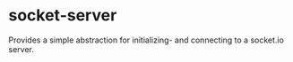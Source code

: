 # socket-server
Provides a simple abstraction for initializing- and connecting to a socket.io server.

